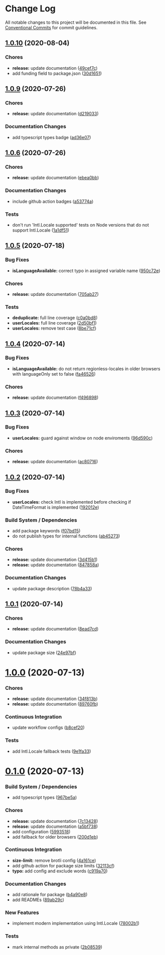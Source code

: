 # Change Log

All notable changes to this project will be documented in this file.
See [Conventional Commits](https://conventionalcommits.org) for commit guidelines.

## [1.0.10](https://github.com/wopian/preferred-locale/compare/v1.0.9...v1.0.10) (2020-08-04)


### Chores

* **release:** update documentation ([49cef7c](https://github.com/wopian/preferred-locale/commit/49cef7c))
* add funding field to package.json ([30d1651](https://github.com/wopian/preferred-locale/commit/30d1651))





## [1.0.9](https://github.com/wopian/preferred-locale/compare/v1.0.6...v1.0.9) (2020-07-26)


### Chores

* **release:** update documentation ([d219033](https://github.com/wopian/preferred-locale/commit/d219033))


### Documentation Changes

* add typescript types badge ([ad36e07](https://github.com/wopian/preferred-locale/commit/ad36e07))





## [1.0.6](https://github.com/wopian/preferred-locale/compare/v1.0.5...v1.0.6) (2020-07-26)


### Chores

* **release:** update documentation ([ebea0bb](https://github.com/wopian/preferred-locale/commit/ebea0bb))


### Documentation Changes

* include github action badges ([a53774a](https://github.com/wopian/preferred-locale/commit/a53774a))


### Tests

* don't run 'Intl.Locale supported' tests on Node versions that do not support Intl.Locale ([1a1df51](https://github.com/wopian/preferred-locale/commit/1a1df51))





## [1.0.5](https://github.com/wopian/preferred-locale/compare/v1.0.4...v1.0.5) (2020-07-18)


### Bug Fixes

* **isLanguageAvailable:** correct typo in assigned variable name ([950c72e](https://github.com/wopian/preferred-locale/commit/950c72e))


### Chores

* **release:** update documentation ([705ab27](https://github.com/wopian/preferred-locale/commit/705ab27))


### Tests

* **deduplicate:** full line coverage ([c0a0bd8](https://github.com/wopian/preferred-locale/commit/c0a0bd8))
* **userLocales:** full line coverage ([2d50bf1](https://github.com/wopian/preferred-locale/commit/2d50bf1))
* **userLocales:** remove test case ([8be71cf](https://github.com/wopian/preferred-locale/commit/8be71cf))





## [1.0.4](https://github.com/wopian/preferred-locale/compare/v1.0.3...v1.0.4) (2020-07-14)


### Bug Fixes

* **isLanguageAvailable:** do not return regionless-locales in older browsers with languageOnly set to false ([fa46526](https://github.com/wopian/preferred-locale/commit/fa46526))


### Chores

* **release:** update documentation ([f496898](https://github.com/wopian/preferred-locale/commit/f496898))





## [1.0.3](https://github.com/wopian/preferred-locale/compare/v1.0.2...v1.0.3) (2020-07-14)


### Bug Fixes

* **userLocales:** guard against window on node enviroments ([96d590c](https://github.com/wopian/preferred-locale/commit/96d590c))


### Chores

* **release:** update documentation ([ac80716](https://github.com/wopian/preferred-locale/commit/ac80716))





## [1.0.2](https://github.com/wopian/preferred-locale/compare/v1.0.1...v1.0.2) (2020-07-14)


### Bug Fixes

* **userLocales:** check Intl is implemented before checking if DateTimeFormat is implemented ([192012e](https://github.com/wopian/preferred-locale/commit/192012e))


### Build System / Dependencies

* add package keywords ([f07bd15](https://github.com/wopian/preferred-locale/commit/f07bd15))
* do not publish types for internal functions ([ab45273](https://github.com/wopian/preferred-locale/commit/ab45273))


### Chores

* **release:** update documentation ([3d415b1](https://github.com/wopian/preferred-locale/commit/3d415b1))
* **release:** update documentation ([847858a](https://github.com/wopian/preferred-locale/commit/847858a))


### Documentation Changes

* update package description ([78b4a33](https://github.com/wopian/preferred-locale/commit/78b4a33))





## [1.0.1](https://github.com/wopian/preferred-locale/compare/v1.0.0...v1.0.1) (2020-07-14)


### Chores

* **release:** update documentation ([8ead7cd](https://github.com/wopian/preferred-locale/commit/8ead7cd))


### Documentation Changes

* update package size ([24e97bf](https://github.com/wopian/preferred-locale/commit/24e97bf))





# [1.0.0](https://github.com/wopian/preferred-locale/compare/v0.1.0...v1.0.0) (2020-07-13)


### Chores

* **release:** update documentation ([34f813b](https://github.com/wopian/preferred-locale/commit/34f813b))
* **release:** update documentation ([89760fb](https://github.com/wopian/preferred-locale/commit/89760fb))


### Continuous Integration

* update workflow configs ([b8cef20](https://github.com/wopian/preferred-locale/commit/b8cef20))


### Tests

* add Intl.Locale fallback tests ([9e1fa33](https://github.com/wopian/preferred-locale/commit/9e1fa33))





# [0.1.0](https://github.com/wopian/preferred-locale/compare/v0.0.1-prerelease...v0.1.0) (2020-07-13)


### Build System / Dependencies

* add typescript types ([967be5a](https://github.com/wopian/preferred-locale/commit/967be5a))


### Chores

* **release:** update documentation ([7c13428](https://github.com/wopian/preferred-locale/commit/7c13428))
* **release:** update documentation ([a5bf738](https://github.com/wopian/preferred-locale/commit/a5bf738))
* add configuration ([5993518](https://github.com/wopian/preferred-locale/commit/5993518))
* add fallback for older browsers ([200d1eb](https://github.com/wopian/preferred-locale/commit/200d1eb))


### Continuous Integration

* **size-limit:** remove brotli config ([4a161ce](https://github.com/wopian/preferred-locale/commit/4a161ce))
* add github action for package size limits ([32113cf](https://github.com/wopian/preferred-locale/commit/32113cf))
* **typo:** add config and exclude words ([c919a70](https://github.com/wopian/preferred-locale/commit/c919a70))


### Documentation Changes

* add rationale for package ([b4a90e8](https://github.com/wopian/preferred-locale/commit/b4a90e8))
* add READMEs ([89ab29c](https://github.com/wopian/preferred-locale/commit/89ab29c))


### New Features

* implement modern implementation using Intl.Locale ([78002b1](https://github.com/wopian/preferred-locale/commit/78002b1))


### Tests

* mark internal methods as private ([2b08539](https://github.com/wopian/preferred-locale/commit/2b08539))
